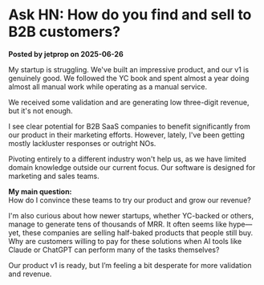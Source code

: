 # Ask HN: How do you find and sell to B2B customers?  
**Posted by jetprop on 2025-06-26**

My startup is struggling. We've built an impressive product, and our v1 is genuinely good. We followed the YC book and spent almost a year doing almost all manual work while operating as a manual service.

We received some validation and are generating low three-digit revenue, but it's not enough.

I see clear potential for B2B SaaS companies to benefit significantly from our product in their marketing efforts. However, lately, I've been getting mostly lackluster responses or outright NOs.

Pivoting entirely to a different industry won't help us, as we have limited domain knowledge outside our current focus. Our software is designed for marketing and sales teams.

**My main question:**  
How do I convince these teams to try our product and grow our revenue?

I'm also curious about how newer startups, whether YC-backed or others, manage to generate tens of thousands of MRR. It often seems like hype—yet, these companies are selling half-baked products that people still buy.  
Why are customers willing to pay for these solutions when AI tools like Claude or ChatGPT can perform many of the tasks themselves?

Our product v1 is ready, but I’m feeling a bit desperate for more validation and revenue.